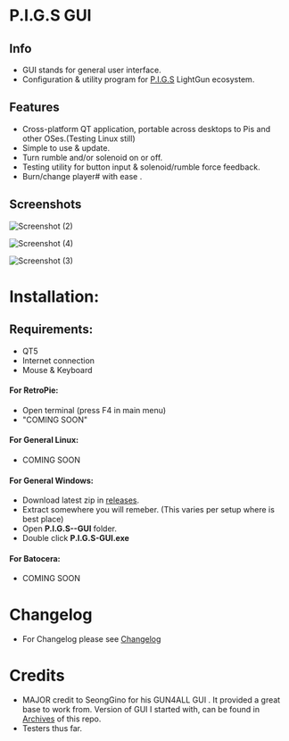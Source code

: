 # P.I.G.S GUI

## Info
- GUI stands for general user interface.
- Configuration & utility program for [P.I.G.S](https://github.com/Fusion-Lightguns/P.I.G.S--Pico-Infared-Gun-System) LightGun ecosystem.
  
## Features
 - Cross-platform QT application, portable across desktops to Pis and other OSes.(Testing Linux still)
 - Simple to use & update. 
 - Turn rumble and/or solenoid on or off.
 - Testing utility for button input & solenoid/rumble force feedback.
 - Burn/change player# with ease .

## Screenshots 
![Screenshot (2)](https://github.com/user-attachments/assets/0fc5bf0a-0f47-44b2-8074-3e0bb399bd09)

![Screenshot (4)](https://github.com/user-attachments/assets/7cbd2cb2-59c3-428b-8c67-c21837cd4667)

![Screenshot (3)](https://github.com/user-attachments/assets/d76d8c0c-903a-4a39-a353-23680519e6dc)


# Installation:

## Requirements: 
- QT5
- Internet connection
- Mouse & Keyboard

#### For RetroPie:
- Open terminal (press F4 in main menu)
- "COMING SOON"

#### For General Linux:
- COMING SOON

#### For General Windows:
 - Download latest zip in [releases](https://github.com/Fusion-Lightguns/P.I.G.S-GUI/releases/).
 - Extract somewhere you will remeber. (This varies per setup where is best place)
 - Open **P.I.G.S--GUI** folder.
 - Double click **P.I.G.S-GUI.exe**

#### For Batocera:
- COMING SOON 

# Changelog
- For Changelog please see [Changelog](https://github.com/Fusion-Lightguns/P.I.G.S-GUI/blob/main/Changelog.md)

# Credits
- MAJOR credit to SeongGino for his GUN4ALL GUI . It provided a great base to work from. Version of GUI I started with, can be found in [Archives](https://github.com/Fusion-Lightguns/P.I.G.S-GUI/tree/main/Archives/SeongGino--GUN4ALL) of this repo.
- Testers thus far.
  
